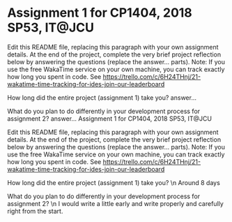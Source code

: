 # Assignment 1 for CP1404, 2018 SP53, IT@JCU

Edit this README file, replacing this paragraph with your own assignment details.
At the end of the project, complete the very brief project reflection below by answering the questions (replace the answer... parts).
Note: If you use the free WakaTime service on your own machine, you can track exactly how long you spent in code. See https://trello.com/c/6H24THnj/21-wakatime-time-tracking-for-ides-join-our-leaderboard

How long did the entire project (assignment 1) take you?
answer...

What do you plan to do differently in your development process for assignment 2?
answer...
Assignment 1 for CP1404, 2018 SP53, IT@JCU

Edit this README file, replacing this paragraph with your own assignment details.
At the end of the project, complete the very brief project reflection below by answering the questions (replace the answer... parts).
Note: If you use the free WakaTime service on your own machine, you can track exactly how long you spent in code. See https://trello.com/c/6H24THnj/21-wakatime-time-tracking-for-ides-join-our-leaderboard

How long did the entire project (assignment 1) take you? \n
Around 8 days

What do you plan to do differently in your development process for assignment 2? \n
I would write a little early and write properly and carefully right from the start.
